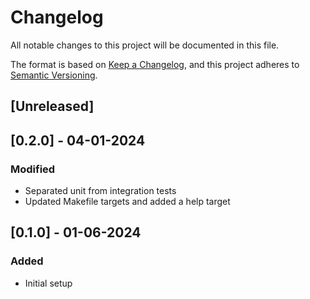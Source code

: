 # Changelog

All notable changes to this project will be documented in this file.

The format is based on [Keep a Changelog](https://keepachangelog.com/en/1.0.0/),
and this project adheres to [Semantic Versioning](https://semver.org/spec/v2.0.0.html).

## [Unreleased]

## [0.2.0] - 04-01-2024

### Modified

- Separated unit from integration tests
- Updated Makefile targets and added a help target

## [0.1.0] - 01-06-2024

### Added

- Initial setup